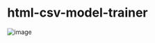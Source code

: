 # html-csv-model-trainer

![image](https://github.com/devashish234073/html-csv-model-trainer/assets/20777854/5f91e671-22cb-4b58-b233-d1924b94eb74)
